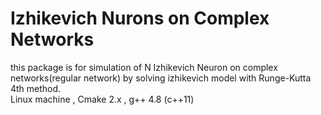 # Izhikevich Nurons on Complex Networks
this package is for simulation of N Izhikevich Neuron on complex networks(regular network) by solving izhikevich model with Runge-Kutta 4th method.
<br>
Linux machine , Cmake 2.x , g++ 4.8 (c++11)
